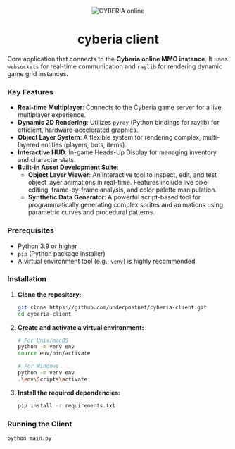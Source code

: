 <p align="center">
  <img src="https://www.cyberiaonline.com/assets/splash/apple-touch-icon-precomposed.png" alt="CYBERIA online"/>
</p>

<div align="center">

<h1>cyberia client</h1>

</div>

Core application that connects to the **Cyberia online MMO instance**. It uses `websockets` for real-time communication and `raylib` for rendering dynamic game grid instances.

### Key Features

- **Real-time Multiplayer**: Connects to the Cyberia game server for a live multiplayer experience.
- **Dynamic 2D Rendering**: Utilizes `pyray` (Python bindings for raylib) for efficient, hardware-accelerated graphics.
- **Object Layer System**: A flexible system for rendering complex, multi-layered entities (players, bots, items).
- **Interactive HUD**: In-game Heads-Up Display for managing inventory and character stats.
- **Built-in Asset Development Suite**:
  - **Object Layer Viewer**: An interactive tool to inspect, edit, and test object layer animations in real-time. Features include live pixel editing, frame-by-frame analysis, and color palette manipulation.
  - **Synthetic Data Generator**: A powerful script-based tool for programmatically generating complex sprites and animations using parametric curves and procedural patterns.

### Prerequisites

- Python 3.9 or higher
- `pip` (Python package installer)
- A virtual environment tool (e.g., `venv`) is highly recommended.

### Installation

1.  **Clone the repository:**

    ```bash
    git clone https://github.com/underpostnet/cyberia-client.git
    cd cyberia-client
    ```

2.  **Create and activate a virtual environment:**

    ```bash
    # For Unix/macOS
    python -m venv env
    source env/bin/activate

    # For Windows
    python -m venv env
    .\env\Scripts\activate
    ```

3.  **Install the required dependencies:**
    ```bash
    pip install -r requirements.txt
    ```

### Running the Client

```bash
python main.py
```
